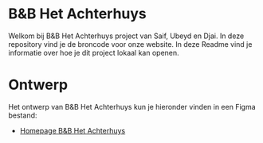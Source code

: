 
# B&B Het Achterhuys

Welkom bij B&B Het Achterhuys project van Saif, Ubeyd en Djai. In deze repository vind je de broncode voor onze website. In deze Readme vind je informatie over hoe je dit project lokaal kan openen.

# Ontwerp

Het ontwerp van B&B Het Achterhuys kun je hieronder vinden in een Figma bestand:

- [Homepage B&B Het Achterhuys ](https://www.figma.com/design/eXKCXW89LLkprsdT5FUTww/B%26B-Achterhuys?node-id=0-1&node-type=canvas&t=iINfhlU5L7DRUoFV-0) 

#   




